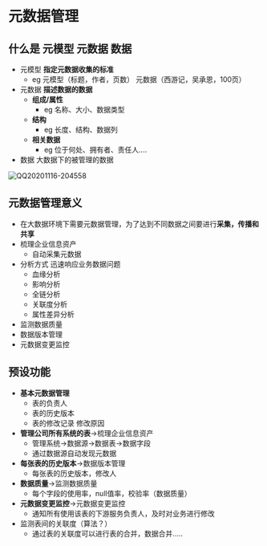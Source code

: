 # 元数据管理

## 什么是 元模型 元数据  数据

* 元模型  **指定元数据收集的标准** 
  * eg  元模型（标题，作者，页数） 元数据（西游记，吴承恩，100页）
* 元数据  **描述数据的数据**
  * **组成/属性** 
    * eg 名称、大小、数据类型
  * **结构** 
    * eg 长度、结构、数据列
  * **相关数据** 
    * eg 位于何处、拥有者、责任人....
* 数据  大数据下的被管理的数据

![QQ20201116-204558](../pic/QQ20201116-204558.png)

## 元数据管理意义

* 在大数据环境下需要元数据管理，为了达到不同数据之间要进行**采集，传播和共享**
* 梳理企业信息资产
  * 自动采集元数据
* 分析方式 迅速响应业务数据问题
  * 血缘分析
  * 影响分析
  * 全链分析
  * 关联度分析
  * 属性差异分析
* 监测数据质量
* 数据版本管理
* 元数据变更监控

## 预设功能

* **基本元数据管理**
  * 表的负责人
  * 表的历史版本
  * 表的修改记录 修改原因
* **管理公司所有系统的表**->梳理企业信息资产
  * 管理系统->数据源->数据表->数据字段
  * 通过数据源自动发现元数据
* **每张表的历史版本**->数据版本管理
  * 每张表的历史版本，修改人
* **数据质量**->监测数据质量
  * 每个字段的使用率，null值率，校验率（数据质量）
* **元数据变更监控**->元数据变更监控
  * 通知所有使用该表的下游服务负责人，及时对业务进行修改
* 监测表间的关联度（算法？）
  * 通过表的关联度可以进行表的合并，数据合并.....

